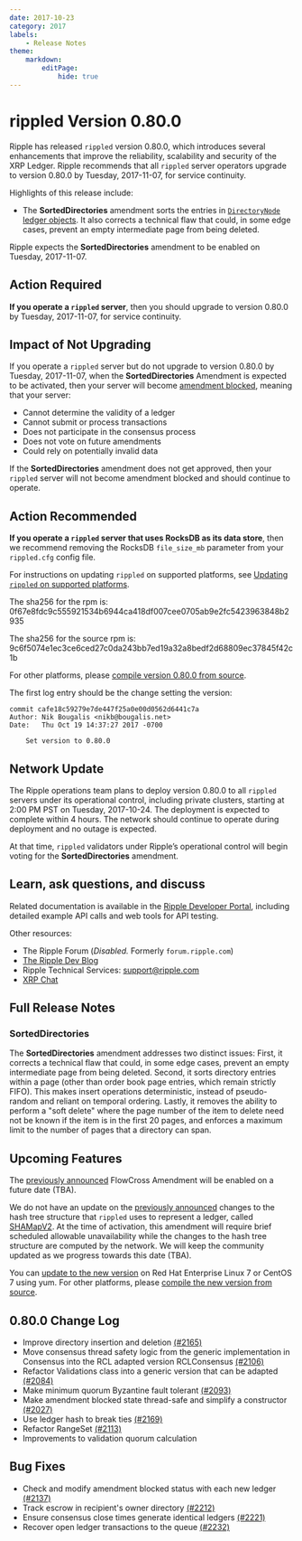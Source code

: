```yaml
---
date: 2017-10-23
category: 2017
labels:
    - Release Notes
theme:
    markdown:
        editPage:
            hide: true
---
```

# rippled Version 0.80.0

Ripple has released `rippled` version 0.80.0, which introduces several enhancements that improve the reliability, scalability and security of the XRP Ledger. Ripple recommends that all `rippled` server operators upgrade to version 0.80.0 by Tuesday, 2017-11-07, for service continuity.

Highlights of this release include:

* The **SortedDirectories** amendment sorts the entries in [`DirectoryNode` ledger objects](https://ripple.com/build/ledger-format/#directorynode). It also corrects a technical flaw that could, in some edge cases, prevent an empty intermediate page from being deleted.

Ripple expects the **SortedDirectories** amendment to be enabled on Tuesday, 2017-11-07.


## Action Required

**If you operate a `rippled` server**, then you should upgrade to version 0.80.0 by Tuesday, 2017-11-07, for service continuity.

## Impact of Not Upgrading

If you operate a `rippled` server but do not upgrade to version 0.80.0 by Tuesday, 2017-11-07, when the **SortedDirectories** Amendment is expected to be activated, then your server will become [amendment blocked](https://ripple.com/build/amendments/#amendment-blocked), meaning that your server:

* Cannot determine the validity of a ledger
* Cannot submit or process transactions
* Does not participate in the consensus process
* Does not vote on future amendments
* Could rely on potentially invalid data

If the **SortedDirectories** amendment does not get approved, then your `rippled` server will not become amendment blocked and should continue to operate.

## Action Recommended

**If you operate a `rippled` server that uses RocksDB as its data store**, then we recommend removing the RocksDB `file_size_mb` parameter from your `rippled.cfg` config file.

For instructions on updating `rippled` on supported platforms, see [Updating `rippled` on supported platforms](https://ripple.com/build/rippled-setup/#updating-rippled).

The sha256 for the rpm is: 0f67e8fdc9c555921534b6944ca418df007cee0705ab9e2fc5423963848b2935

The sha256 for the source rpm is: 9c6f5074e1ec3ce6ced27c0da243bb7ed19a32a8bedf2d68809ec37845f42c1b

For other platforms, please [compile version 0.80.0 from source](https://github.com/ripple/rippled/tree/master/Builds).

The first log entry should be the change setting the version:

```
commit cafe18c59279e7de447f25a0e00d0562d6441c7a
Author: Nik Bougalis <nikb@bougalis.net>
Date:   Thu Oct 19 14:37:27 2017 -0700

    Set version to 0.80.0
```

## Network Update
The Ripple operations team plans to deploy version 0.80.0 to all `rippled` servers under its operational control, including private clusters, starting at 2:00 PM PST on Tuesday, 2017-10-24. The deployment is expected to complete within 4 hours. The network should continue to operate during deployment and no outage is expected.

At that time, `rippled` validators under Ripple’s operational control will begin voting for the **SortedDirectories** amendment.

## Learn, ask questions, and discuss
Related documentation is available in the [Ripple Developer Portal](https://ripple.com/build/), including detailed example API calls and web tools for API testing.

Other resources:

* The Ripple Forum (_Disabled._ Formerly `forum.ripple.com`)
* [The Ripple Dev Blog](https://developers.ripple.com/blog/)
* Ripple Technical Services: <support@ripple.com>
* [XRP Chat](http://www.xrpchat.com/)

## Full Release Notes

### SortedDirectories

The **SortedDirectories** amendment addresses two distinct issues: First, it corrects a technical flaw that could, in some edge cases, prevent an empty intermediate page from being deleted. Second, it sorts directory entries within a page (other than order book page entries, which remain strictly FIFO). This makes insert operations deterministic, instead of pseudo-random and reliant on temporal ordering. Lastly, it removes the ability to perform a "soft delete" where the page number of the item to delete need not be known if the item is in the first 20 pages, and enforces a maximum limit to the number of pages that a directory can span.


## Upcoming Features

The [previously announced](https://developers.ripple.com/blog/2017/rippled-0.70.0.html) FlowCross Amendment will be enabled on a future date (TBA).

We do not have an update on the [previously announced](https://developers.ripple.com/blog/2016/rippled-0.33.0.html) changes to the hash tree structure that `rippled` uses to represent a ledger, called [SHAMapV2](https://ripple.com/build/amendments/#shamapv2). At the time of activation, this amendment will require brief scheduled allowable unavailability while the changes to the hash tree structure are computed by the network. We will keep the community updated as we progress towards this date (TBA).

You can [update to the new version](https://ripple.com/build/rippled-setup/#updating-rippled) on Red Hat Enterprise Linux 7 or CentOS 7 using yum. For other platforms, please [compile the new version from source](https://github.com/ripple/rippled/tree/master/Builds).


## 0.80.0 Change Log

* Improve directory insertion and deletion [(#2165)](https://github.com/ripple/rippled/pull/2165)
* Move consensus thread safety logic from the generic implementation in Consensus into the RCL adapted version RCLConsensus [(#2106)](https://github.com/ripple/rippled/pull/2106)
* Refactor Validations class into a generic version that can be adapted [(#2084)](https://github.com/ripple/rippled/pull/2084)
* Make minimum quorum Byzantine fault tolerant [(#2093)](https://github.com/ripple/rippled/pull/2093)
* Make amendment blocked state thread-safe and simplify a constructor [(#2027)](https://github.com/ripple/rippled/pull/2207/commits/be1f734845ac763ce51d61507c9ba6cf18fc3cfb)
* Use ledger hash to break ties [(#2169)](https://github.com/ripple/rippled/pull/2169)
* Refactor RangeSet [(#2113)](https://github.com/ripple/rippled/pull/2113)
* Improvements to validation quorum calculation

## Bug Fixes

* Check and modify amendment blocked status with each new ledger [(#2137)](https://github.com/ripple/rippled/pull/2137)
* Track escrow in recipient's owner directory [(#2212)](https://github.com/ripple/rippled/pull/2212)
* Ensure consensus close times generate identical ledgers [(#2221)](https://github.com/ripple/rippled/pull/2221)
* Recover open ledger transactions to the queue [(#2232)](https://github.com/ripple/rippled/pull/2232/commits/62127d725d801641bfaa61dee7d88c95e48820c5)
